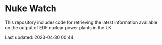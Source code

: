 # Nuke Watch

This repository includes code for retrieving the latest information available on the output of EDF nuclear power plants in the UK.

Last updated: 2023-04-30 00:44